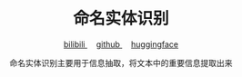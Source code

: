<!-- 标题 -->
<h1 align="center">命名实体识别</h1>

<!-- 图标 -->
<p align="center">
  <a href="https://space.bilibili.com/28606893">
    bilibili
  </a>&nbsp; &nbsp; 
  <a href="https://github.com/tiansztiansz">
    github
  </a>&nbsp; &nbsp;
  <a href="https://huggingface.co/tiansz">
    huggingface
  </a>
</p>

<p align="center">命名实体识别主要用于信息抽取，将文本中的重要信息提取出来</p>


<br>